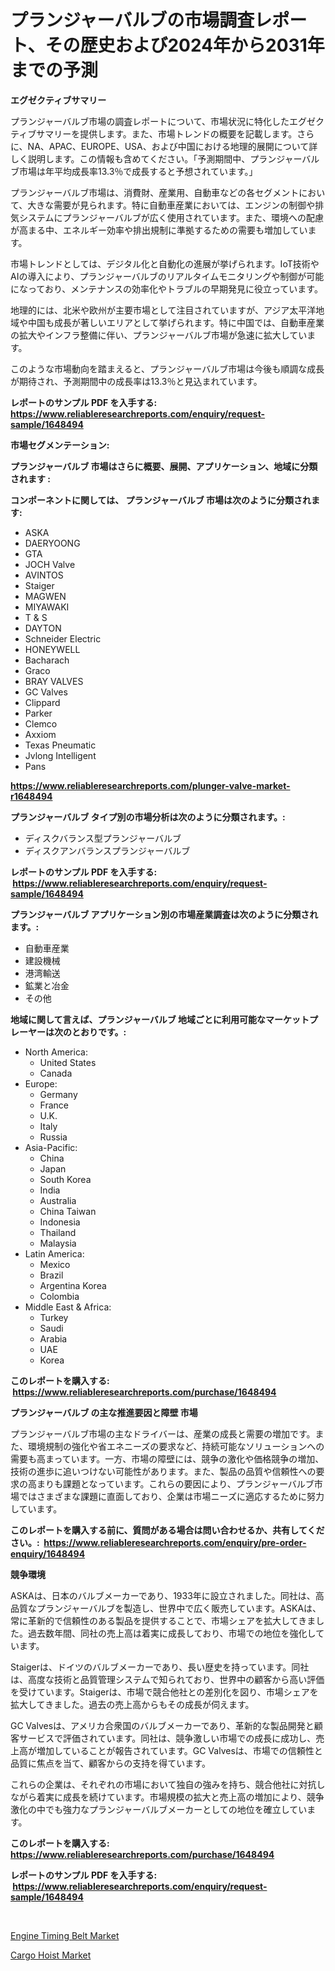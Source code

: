 <p><h1>プランジャーバルブの市場調査レポート、その歴史および2024年から2031年までの予測</h1></p><p><strong>エグゼクティブサマリー</strong></p>
<p><p>プランジャーバルブ市場の調査レポートについて、市場状況に特化したエグゼクティブサマリーを提供します。また、市場トレンドの概要を記載します。さらに、NA、APAC、EUROPE、USA、および中国における地理的展開について詳しく説明します。この情報も含めてください。「予測期間中、プランジャーバルブ市場は年平均成長率13.3％で成長すると予想されています。」</p><p>プランジャーバルブ市場は、消費財、産業用、自動車などの各セグメントにおいて、大きな需要が見られます。特に自動車産業においては、エンジンの制御や排気システムにプランジャーバルブが広く使用されています。また、環境への配慮が高まる中、エネルギー効率や排出規制に準拠するための需要も増加しています。</p><p>市場トレンドとしては、デジタル化と自動化の進展が挙げられます。IoT技術やAIの導入により、プランジャーバルブのリアルタイムモニタリングや制御が可能になっており、メンテナンスの効率化やトラブルの早期発見に役立っています。</p><p>地理的には、北米や欧州が主要市場として注目されていますが、アジア太平洋地域や中国も成長が著しいエリアとして挙げられます。特に中国では、自動車産業の拡大やインフラ整備に伴い、プランジャーバルブ市場が急速に拡大しています。</p><p>このような市場動向を踏まえると、プランジャーバルブ市場は今後も順調な成長が期待され、予測期間中の成長率は13.3％と見込まれています。</p></p>
<p><strong>レポートのサンプル PDF を入手する: <a href="https://www.reliableresearchreports.com/enquiry/request-sample/1648494">https://www.reliableresearchreports.com/enquiry/request-sample/1648494</a></strong></p>
<p><strong>市場セグメンテーション:</strong></p>
<p><strong> プランジャーバルブ 市場はさらに概要、展開、アプリケーション、地域に分類されます :</strong></p>
<p><strong>コンポーネントに関しては、 プランジャーバルブ 市場は次のように分類されます: &nbsp;</strong></p>
<p><ul><li>ASKA</li><li>DAERYOONG</li><li>GTA</li><li>JOCH Valve</li><li>AVINTOS</li><li>Staiger</li><li>MAGWEN</li><li>MIYAWAKI</li><li>T & S</li><li>DAYTON</li><li>Schneider Electric</li><li>HONEYWELL</li><li>Bacharach</li><li>Graco</li><li>BRAY VALVES</li><li>GC Valves</li><li>Clippard</li><li>Parker</li><li>Clemco</li><li>Axxiom</li><li>Texas Pneumatic</li><li>Jvlong Intelligent</li><li>Pans</li></ul></p>
<p><strong><a href="https://www.reliableresearchreports.com/plunger-valve-market-r1648494">https://www.reliableresearchreports.com/plunger-valve-market-r1648494</a></strong></p>
<p><strong> プランジャーバルブ タイプ別の市場分析は次のように分類されます。:</strong></p>
<p><ul><li>ディスクバランス型プランジャーバルブ</li><li>ディスクアンバランスプランジャーバルブ</li></ul></p>
<p><strong>レポートのサンプル PDF を入手する: &nbsp;<a href="https://www.reliableresearchreports.com/enquiry/request-sample/1648494">https://www.reliableresearchreports.com/enquiry/request-sample/1648494</a></strong></p>
<p><strong> プランジャーバルブ アプリケーション別の市場産業調査は次のように分類されます。:</strong></p>
<p><ul><li>自動車産業</li><li>建設機械</li><li>港湾輸送</li><li>鉱業と冶金</li><li>その他</li></ul></p>
<p><strong>地域に関して言えば、プランジャーバルブ 地域ごとに利用可能なマーケットプレーヤーは次のとおりです。:</strong></p>
<p><ul>
    <li>
        North America:
        <ul>
            <li>United States</li>
            <li>Canada</li>
        </ul>
    </li>
    <li>
        Europe:
        <ul>
            <li>Germany</li>
            <li>France</li>
            <li>U.K.</li>
            <li>Italy</li>
            <li>Russia</li>
        </ul>
    </li>
    <li>
        Asia-Pacific:
        <ul>
            <li>China</li>
            <li>Japan</li>
            <li>South Korea</li>
            <li>India</li>
            <li>Australia</li>
            <li>China Taiwan</li>
            <li>Indonesia</li>
            <li>Thailand</li>
            <li>Malaysia</li>
        </ul>
    </li>
    <li>
        Latin America:
        <ul>
            <li>Mexico</li>
            <li>Brazil</li>
            <li>Argentina Korea</li>
            <li>Colombia</li>
        </ul>
    </li>
    <li>
        Middle East & Africa:
        <ul>
            <li>Turkey</li>
            <li>Saudi</li>
            <li>Arabia</li>
            <li>UAE</li>
            <li>Korea</li>
        </ul>
    </li>
    </ul></p>
<p><strong>このレポートを購入する: &nbsp;<a href="https://www.reliableresearchreports.com/purchase/1648494">https://www.reliableresearchreports.com/purchase/1648494</a></strong></p>
<p><strong>プランジャーバルブ の主な推進要因と障壁 市場</strong></p>
<p><p>プランジャーバルブ市場の主なドライバーは、産業の成長と需要の増加です。また、環境規制の強化や省エネニーズの要求など、持続可能なソリューションへの需要も高まっています。一方、市場の障壁には、競争の激化や価格競争の増加、技術の進歩に追いつけない可能性があります。また、製品の品質や信頼性への要求の高まりも課題となっています。これらの要因により、プランジャーバルブ市場ではさまざまな課題に直面しており、企業は市場ニーズに適応するために努力しています。</p></p>
<p><strong>このレポートを購入する前に、質問がある場合は問い合わせるか、共有してください。:&nbsp; <a href="https://www.reliableresearchreports.com/enquiry/pre-order-enquiry/1648494">https://www.reliableresearchreports.com/enquiry/pre-order-enquiry/1648494</a></strong></p>
<p><strong>競争環境</strong></p>
<p><p>ASKAは、日本のバルブメーカーであり、1933年に設立されました。同社は、高品質なプランジャーバルブを製造し、世界中で広く販売しています。ASKAは、常に革新的で信頼性のある製品を提供することで、市場シェアを拡大してきました。過去数年間、同社の売上高は着実に成長しており、市場での地位を強化しています。</p><p>Staigerは、ドイツのバルブメーカーであり、長い歴史を持っています。同社は、高度な技術と品質管理システムで知られており、世界中の顧客から高い評価を受けています。Staigerは、市場で競合他社との差別化を図り、市場シェアを拡大してきました。過去の売上高からもその成長が伺えます。</p><p>GC Valvesは、アメリカ合衆国のバルブメーカーであり、革新的な製品開発と顧客サービスで評価されています。同社は、競争激しい市場での成長に成功し、売上高が増加していることが報告されています。GC Valvesは、市場での信頼性と品質に焦点を当て、顧客からの支持を得ています。</p><p>これらの企業は、それぞれの市場において独自の強みを持ち、競合他社に対抗しながら着実に成長を続けています。市場規模の拡大と売上高の増加により、競争激化の中でも強力なプランジャーバルブメーカーとしての地位を確立しています。</p></p>
<p><strong>このレポートを購入する: &nbsp; <a href="https://www.reliableresearchreports.com/purchase/1648494">https://www.reliableresearchreports.com/purchase/1648494</a></strong></p>
<p><strong>レポートのサンプル PDF を入手する: &nbsp;<a href="https://www.reliableresearchreports.com/enquiry/request-sample/1648494">https://www.reliableresearchreports.com/enquiry/request-sample/1648494</a></strong><strong></strong></p>
<p>&nbsp;</p>
<p><p><a href="https://github.com/lataunyatinikmelvin59ilbd0dv/Market-Research-Report-List-2/blob/main/engine-timing-belt-market.md">Engine Timing Belt Market</a></p><p><a href="https://github.com/pgtimber/Market-Research-Report-List-2/blob/main/cargo-hoist-market.md">Cargo Hoist Market</a></p></p>